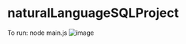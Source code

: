 # naturalLanguageSQLProject
To run: node main.js
![image](https://github.com/user-attachments/assets/ee6b15d9-ee2b-4340-bff1-3e3efa977e48)
